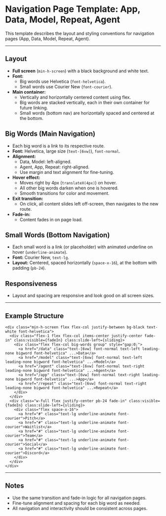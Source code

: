 # Navigation Page Template: App, Data, Model, Repeat, Agent

This template describes the layout and styling conventions for navigation pages (App, Data, Model, Repeat, Agent).

---

## Layout
- **Full screen** (`min-h-screen`) with a black background and white text.
- **Font:**
  - Big words use Helvetica (`font-helvetica`).
  - Small words use Courier New (`font-courier`).
- **Main container:**
  - Vertically and horizontally centered content using flex.
  - Big words are stacked vertically, each in their own container for future linking.
  - Small words (bottom nav) are horizontally spaced and centered at the bottom.

## Big Words (Main Navigation)
- Each big word is a link to its respective route.
- **Font:** Helvetica, large size (`text-[6vw]`), `font-normal`.
- **Alignment:**
  - Data, Model: left-aligned.
  - Agent, App, Repeat: right-aligned.
  - Use margin and text alignment for fine-tuning.
- **Hover effect:**
  - Moves right by 4px (`translateX(4px)`) on hover.
  - All other big words darken when one is hovered.
  - Smooth transitions for color and movement.
- **Exit transition:**
  - On click, all content slides left off-screen, then navigates to the new route.
- **Fade-in:**
  - Content fades in on page load.

## Small Words (Bottom Navigation)
- Each small word is a link (or placeholder) with animated underline on hover (`underline-animate`).
- **Font:** Courier New, `text-lg`.
- **Layout:** Centered, spaced horizontally (`space-x-16`), at the bottom with padding (`pb-24`).

## Responsiveness
- Layout and spacing are responsive and look good on all screen sizes.

---

## Example Structure

```svelte
<div class="min-h-screen flex flex-col justify-between bg-black text-white font-helvetica">
  <div class="flex-1 flex flex-col items-center justify-center fade-in" class:visible={fadeIn} class:slide-left={sliding}>
    <div class="flex flex-col big-words group" style="gap:0;">
      <a href="/data" class="text-[6vw] font-normal text-left leading-none bigword font-helvetica" ...>Data</a>
      <a href="/model" class="text-[6vw] font-normal text-left leading-none bigword font-helvetica" ...>Model</a>
      <a href="/agent" class="text-[6vw] font-normal text-right leading-none bigword font-helvetica" ...>Agent</a>
      <a href="/app" class="text-[6vw] font-normal text-right leading-none bigword font-helvetica" ...>App</a>
      <a href="/repeat" class="text-[6vw] font-normal text-right leading-none bigword font-helvetica" ...>Repeat</a>
    </div>
  </div>
  <div class="w-full flex justify-center pb-24 fade-in" class:visible={fadeIn} class:slide-left={sliding}>
    <div class="flex space-x-16">
      <a href="#" class="text-lg underline-animate font-courier">Pitch</a>
      <a href="#" class="text-lg underline-animate font-courier">Waitlist</a>
      <a href="#" class="text-lg underline-animate font-courier">Team</a>
      <a href="#" class="text-lg underline-animate font-courier">Social</a>
      <a href="#" class="text-lg underline-animate font-courier">Discord</a>
    </div>
  </div>
</div>
```

---

## Notes
- Use the same transition and fade-in logic for all navigation pages.
- Fine-tune alignment and spacing for each big word as needed.
- All navigation and interactivity should be consistent across pages. 